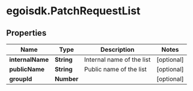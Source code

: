 # egoisdk.PatchRequestList

## Properties

Name | Type | Description | Notes
------------ | ------------- | ------------- | -------------
**internalName** | **String** | Internal name of the list | [optional] 
**publicName** | **String** | Public name of the list | [optional] 
**groupId** | **Number** |  | [optional] 


